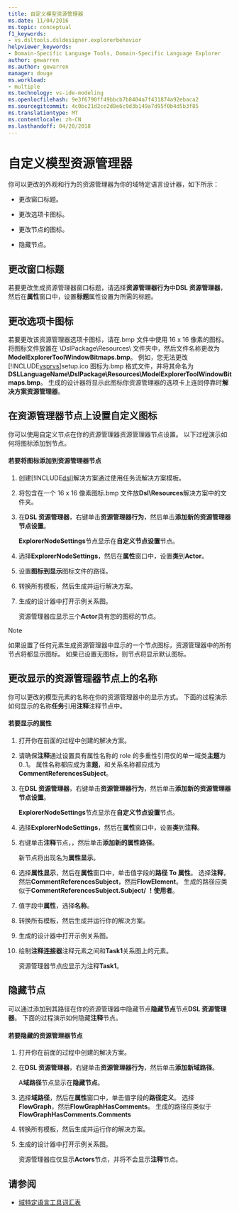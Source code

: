 ```yaml
---
title: 自定义模型资源管理器
ms.date: 11/04/2016
ms.topic: conceptual
f1_keywords:
- vs.dsltools.dsldesigner.explorerbehavior
helpviewer_keywords:
- Domain-Specific Language Tools, Domain-Specific Language Explorer
author: gewarren
ms.author: gewarren
manager: douge
ms.workload:
- multiple
ms.technology: vs-ide-modeling
ms.openlocfilehash: 9e3f6790ff49bbcb7b8404a7f431874a92ebaca2
ms.sourcegitcommit: 4c0bc21d2ce2d8e6c9d3b149a7d95f0b4d5b3f85
ms.translationtype: MT
ms.contentlocale: zh-CN
ms.lasthandoff: 04/20/2018
---
```

# <a name="customizing-the-model-explorer"></a>自定义模型资源管理器
你可以更改的外观和行为的资源管理器为你的域特定语言设计器，如下所示：

-   更改窗口标题。

-   更改选项卡图标。

-   更改节点的图标。

-   隐藏节点。

## <a name="changing-the-window-title"></a>更改窗口标题
 若要更改生成资源管理器窗口标题，请选择**资源管理器行为**中**DSL 资源管理器**，然后在**属性**窗口中，设置**标题**属性设置为所需的标题。

## <a name="changing-the-tab-icon"></a>更改选项卡图标
 若要更改该资源管理器选项卡图标，请在.bmp 文件中使用 16 x 16 像素的图标。 将图标文件放置在 \DslPackage\Resources\ 文件夹中，然后文件名称更改为**ModelExplorerToolWindowBitmaps.bmp**。 例如，您无法更改[!INCLUDE[vsprvs](../code-quality/includes/vsprvs_md.md)]setup.ico 图标为.bmp 格式文件，并将其命名为**DSLLanguageName\DslPackage\Resources\ModelExplorerToolWindowBitmaps.bmp**。 生成的设计器将显示此图标你资源管理器的选项卡上连同停靠时**解决方案资源管理器**。

## <a name="setting-custom-icons-on-explorer-nodes"></a>在资源管理器节点上设置自定义图标
 你可以使用自定义节点在你的资源管理器资源管理器节点设置。 以下过程演示如何将图标添加到节点。

#### <a name="to-add-an-icon-to-an-explorer-node"></a>若要将图标添加到资源管理器节点

1.  创建[!INCLUDE[dsl](../modeling/includes/dsl_md.md)]解决方案通过使用任务流解决方案模板。

2.  将包含在一个 16 x 16 像素图标.bmp 文件放**Dsl\Resources**解决方案中的文件夹。

3.  在**DSL 资源管理器**，右键单击**资源管理器行为**，然后单击**添加新的资源管理器节点设置**。

     **ExplorerNodeSettings**节点显示在**自定义节点设置**节点。

4.  选择**ExplorerNodeSettings**，然后在**属性**窗口中，设置**类**到**Actor**。

5.  设置**图标到显示**图标文件的路径。

6.  转换所有模板，然后生成并运行解决方案。

7.  生成的设计器中打开示例关系图。

     资源管理器应显示三个**Actor**具有您的图标的节点。

> [!NOTE]
>  如果设置了任何元素生成资源管理器中显示的一个节点图标，资源管理器中的所有节点将都显示图标。 如果已设置无图标，则节点将显示默认图标。

## <a name="changing-the-name-displayed-on-an-explorer-node"></a>更改显示的资源管理器节点上的名称
 你可以更改的模型元素的名称在你的资源管理器中的显示方式。 下面的过程演示如何显示的名称**任务**引用**注释**注释节点中。

#### <a name="to-display-a-property"></a>若要显示的属性

1.  打开你在前面的过程中创建的解决方案。

2.  请确保**注释**通过设置具有属性名称的 role 的多重性引用仅的单一域类**主题**为 0..1。 属性名称都应成为**主题**，和关系名称都应成为**CommentReferencesSubject**。

3.  在**DSL 资源管理器**，右键单击**资源管理器行为**，然后单击**添加新的资源管理器节点设置**。

     **ExplorerNodeSettings**节点显示在**自定义节点设置**节点。

4.  选择**ExplorerNodeSettings**，然后在**属性**窗口中，设置**类**到**注释**。

5.  右键单击**注释**节点，，然后单击**添加新的属性路径**。

     新节点将出现名为**属性显示**。

6.  选择**属性显示**，然后在**属性**窗口中，单击值字段的**路径 To 属性**。 选择**注释**，然后**CommentReferencesSubject**，然后**FlowElement**。 生成的路径应类似于**CommentReferencesSubject.Subject/ ！使用者**。

7.  值字段中**属性**，选择**名称**。

8.  转换所有模板，然后生成并运行你的解决方案。

9. 生成的设计器中打开示例关系图。

10. 绘制**注释连接器**注释元素之间和**Task1**关系图上的元素。

     资源管理器节点应显示为注释**Task1**。

## <a name="hiding-nodes"></a>隐藏节点
 可以通过添加到其路径在你的资源管理器中隐藏节点**隐藏节点**节点**DSL 资源管理器**。 下面的过程演示如何隐藏**注释**节点。

#### <a name="to-hide-an-explorer-node"></a>若要隐藏的资源管理器节点

1.  打开你在前面的过程中创建的解决方案。

2.  在**DSL 资源管理器**，右键单击**资源管理器行为**，然后单击**添加新域路径**。

     A**域路径**节点显示在**隐藏节点**。

3.  选择**域路径**，然后在**属性**窗口中，单击值字段的**路径定义**。 选择**FlowGraph**，然后**FlowGraphHasComments**。 生成的路径应类似于**FlowGraphHasComments.Comments**

4.  转换所有模板，然后生成并运行你的解决方案。

5.  生成的设计器中打开示例关系图。

     资源管理器应仅显示**Actors**节点，并将不会显示**注释**节点。

## <a name="see-also"></a>请参阅

- [域特定语言工具词汇表](http://msdn.microsoft.com/ca5e84cb-a315-465c-be24-76aa3df276aa)